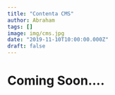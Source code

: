 ```yaml
---
title: "Contenta CMS"
author: Abraham
tags: []
image: img/cms.jpg
date: "2019-11-10T10:00:00.000Z"
draft: false
---
```


# **Coming Soon....**
